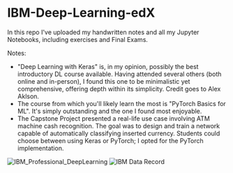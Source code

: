 # IBM-Deep-Learning-edX

In this repo I've uploaded my handwritten notes and all my Jupyter Notebooks, including exercises and Final Exams.

Notes:
- "Deep Learning with Keras" is, in my opinion, possibly the best introductory DL course available. Having attended several others (both online and in-person), I found this one to be minimalistic yet comprehensive, offering depth within its simplicity. Credit goes to Alex Aklson.
- The course from which you'll likely learn the most is "PyTorch Basics for ML". It's simply outstanding and the one I found most enjoyable.
- The Capstone Project presented a real-life use case involving ATM machine cash recognition. The goal was to design and train a network capable of automatically classifying inserted currency. Students could choose between using Keras or PyTorch; I opted for the PyTorch implementation.

![IBM_Professional_DeepLearning](https://github.com/ardizio/IBM-Deep-Learning-edX/assets/64737793/dc6e7b62-11be-4c3c-89d6-84c4804f1ec3)
![IBM Data Record](https://github.com/ardizio/IBM-Deep-Learning-edX/assets/64737793/7c8aee23-1122-43e0-b862-2dc234c25e34)
